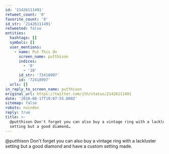 ```yaml
---
id: '21426111491'
retweet_count: '0'
favorite_count: '0'
id_str: '21426111491'
retweeted: false
entities:
  hashtags: []
  symbols: []
  user_mentions:
    - name: Put This On
      screen_name: putthison
      indices:
        - '0'
        - '10'
      id_str: '72418997'
      id: '72418997'
  urls: []
in_reply_to_screen_name: putthison
original_url: https://twitter.com/jth/status/21426111491
date: '2010-08-17T19:07:55.000Z'
sitemap: false
robots: noindex
reply: true
title: >-
  @putthison Don't forget you can also buy a vintage ring with a lackluster
  setting but a good diamond…
---
```


@putthison Don't forget you can also buy a vintage ring with a lackluster setting but a good diamond and have a custom setting made.